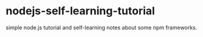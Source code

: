 # nodejs-self-learning-tutorial
simple node.js tutorial and self-learning notes about some npm frameworks.
